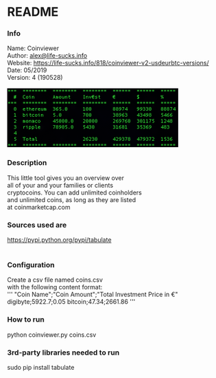 # README
### Info
Name:       Coinviewer<br />
Author:     alex@life-sucks.info<br />
Website:    https://life-sucks.info/818/coinviewer-v2-usdeurbtc-versions/<br />
Date:       05/2019<br />
Version:    4 (190528)<br />
<br />
![](images/screen.png)
<br />
### Description
This little tool gives you an overview over<br />
all of your and your families or clients<br />
cryptocoins. You can add unlimited coinholders<br />
and unlimited coins, as long as they are listed<br />
at coinmarketcap.com
<br />
### Sources used are
https://pypi.python.org/pypi/tabulate<br />
<br />
### Configuration
Create a csv file named coins.csv<br />
with the following content format:<br />
'''
"Coin Name";"Coin Amount";"Total Investment Price in €"
digibyte;5922.7;0.05
bitcoin;47.34;2661.86
'''
### How to run
python coinviewer.py coins.csv<br />
### 3rd-party libraries needed to run
sudo pip install tabulate
